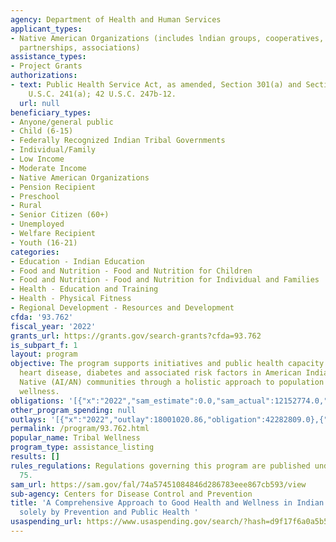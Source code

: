 ```yaml
---
agency: Department of Health and Human Services
applicant_types:
- Native American Organizations (includes lndian groups, cooperatives, corporations,
  partnerships, associations)
assistance_types:
- Project Grants
authorizations:
- text: Public Health Service Act, as amended, Section 301(a) and Section 317K, 42
    U.S.C. 241(a); 42 U.S.C. 247b-12.
  url: null
beneficiary_types:
- Anyone/general public
- Child (6-15)
- Federally Recognized Indian Tribal Governments
- Individual/Family
- Low Income
- Moderate Income
- Native American Organizations
- Pension Recipient
- Preschool
- Rural
- Senior Citizen (60+)
- Unemployed
- Welfare Recipient
- Youth (16-21)
categories:
- Education - Indian Education
- Food and Nutrition - Food and Nutrition for Children
- Food and Nutrition - Food and Nutrition for Individual and Families
- Health - Education and Training
- Health - Physical Fitness
- Regional Development - Resources and Development
cfda: '93.762'
fiscal_year: '2022'
grants_url: https://grants.gov/search-grants?cfda=93.762
is_subpart_f: 1
layout: program
objective: The program supports initiatives and public health capacity to prevent
  heart disease, diabetes and associated risk factors in American Indian and Alaska
  Native (AI/AN) communities through a holistic approach to population health and
  wellness.
obligations: '[{"x":"2022","sam_estimate":0.0,"sam_actual":12152774.0,"usa_spending_actual":11720348.16},{"x":"2023","sam_estimate":14152774.0,"sam_actual":0.0,"usa_spending_actual":12758261.15},{"x":"2024","sam_estimate":14152774.0,"sam_actual":0.0,"usa_spending_actual":13197980.73}]'
other_program_spending: null
outlays: '[{"x":"2022","outlay":18001020.86,"obligation":42282809.0},{"x":"2023","outlay":0.0,"obligation":0.0},{"x":"2024","outlay":0.0,"obligation":0.0}]'
permalink: /program/93.762.html
popular_name: Tribal Wellness
program_type: assistance_listing
results: []
rules_regulations: Regulations governing this program are published under 45 CFR Part
  75.
sam_url: https://sam.gov/fal/74a57451084846d286783eee867cb593/view
sub-agency: Centers for Disease Control and Prevention
title: 'A Comprehensive Approach to Good Health and Wellness in Indian County – financed
  solely by Prevention and Public Health '
usaspending_url: https://www.usaspending.gov/search/?hash=d9f17f6a0a5b54ef19f0dc40248536db
---
```

